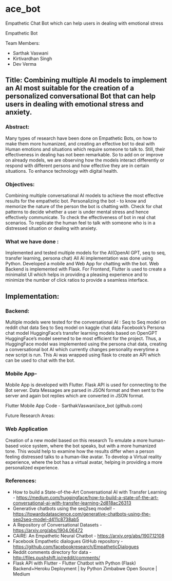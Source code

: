 # ace_bot

Empathetic Chat Bot which can help users in dealing with emotional stress

Empathetic Bot

Team Members:
- Sarthak Vaswani
- Kirtivardhan Singh
- Dev Verma
	
## Title: Combining multiple AI models to implement an AI most suitable for the creation of a personalized conversational Bot that can help users in dealing with emotional stress and anxiety. 

### Abstract:

Many types of research have been done on Empathetic Bots, on how to make them more humanized, and creating an effective bot to deal with Human emotions and situations which require someone to talk to.
Still, their effectiveness in dealing has not been remarkable. So to add on or improve on already models, we are observing how the models interact differently or respond with different persons and how effective they are in certain situations. To enhance technology with digital health.

### Objectives:
Combining multiple conversational AI models to achieve the most effective results for the empathetic bot.
Personalizing the bot - to know and memorize the nature of the person the bot is chatting with.
Check for chat patterns to decide whether a user is under mental stress and hence effectively communicate.
To check the effectiveness of bot in real chat scenarios.
To replicate the human feel to talk with someone who is in a distressed situation or dealing with anxiety.

### What we have done :

Implemented and tested multiple models for the AI(OpenAI GPT, seq to seq,  transfer learning, persona chat)
All AI implementation was done using Python.
Developed a mobile and Web App for chatting with the bot. 
Web Backend is implemented with Flask.
For Frontend, Flutter is used to create a minimalist UI which helps in providing a pleasing experience and to minimize the number of click ratios to provide a seamless interface.


## Implementation:

### Backend:
Multiple models were tested for the conversational AI :
Seq to Seq model on reddit chat data 
Seq to Seq model on kaggle chat data
Facebook’s Persona chat model
HuggingFace’s transfer learning models based on OpenGPT
HuggingFace’s model seemed to be most efficient for the project.
Thus, a HuggingFace model was implemented using the persona chat data, creating a conversational bot AI which currently changes personality everytime a new script is run. This Ai was wrapped using flask to create an API which can be used to chat with the bot.

### Mobile App-
Mobile App is developed with Flutter.
Flask API is used for connecting to the Bot server.
Data Messages are parsed in JSON format and then sent to the server and again bot replies which are converted in JSON format.

Flutter Mobile App Code - SarthakVaswani/ace_bot (github.com)


Future Research Areas:

### Web Application
Creation of a new model based on this research
To emulate a more human-based voice system, where the bot speaks, but with a more humanized tone. This would help to examine how the results differ when a person feeling distressed talks to a human-like avatar.
To develop a Virtual reality experience, where the bot has a virtual avatar, helping in providing a more personalized experience.

### References:

- How to build a State-of-the-Art Conversational AI with Transfer Learning - https://medium.com/huggingface/how-to-build-a-state-of-the-art-conversational-ai-with-transfer-learning-2d818ac26313
- Generative chatbots using the seq2seq model! - https://towardsdatascience.com/generative-chatbots-using-the-seq2seq-model-d411c8738ab5
- A Repository of Conversational Datasets - https://arxiv.org/abs/1904.06472
- CAiRE: An Empathetic Neural Chatbot - https://arxiv.org/abs/1907.12108
- Facebook Empathetic dialogues GitHub repository - https://github.com/facebookresearch/EmpatheticDialogues
- Reddit comments directory for data - http://files.pushshift.io/reddit/comments/
- Flask API with Flutter - Flutter Chatbot with Python (Flask) Backend+Heroku Deployment | by Python Zimbabwe Open Source | Medium




